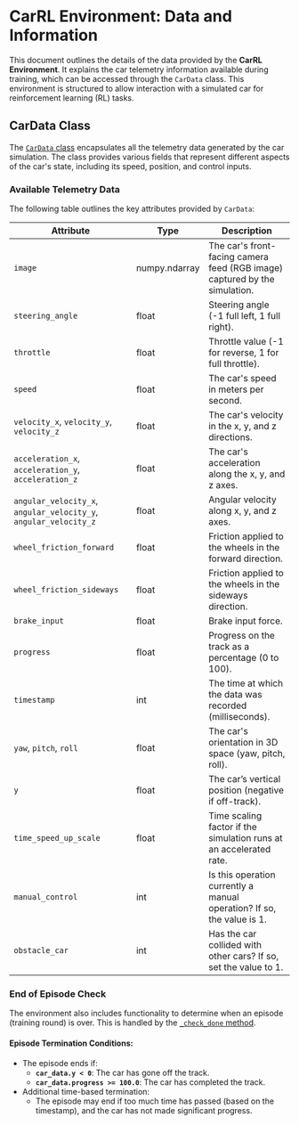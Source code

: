 # CarRL Environment: Data and Information

This document outlines the details of the data provided by the **CarRL Environment**. It explains the car telemetry
information available during training, which can be accessed through the `CarData` class. This environment is structured
to allow interaction with a simulated car for reinforcement learning (RL) tasks.

## CarData Class

The [`CarData` class](https://github.com/Bacon9629/PyAutoDriveRL-Env/blob/56a61a6de107c3a277f84513ea8b9f1a29afc903/CarDataService.py#L16) encapsulates all the telemetry data generated by the car simulation. The class
provides various fields that represent different aspects of the car's state, including its speed, position, and control
inputs.

### Available Telemetry Data

The following table outlines the key attributes provided by `CarData`:

| Attribute                                                        | Type          | Description                                                                |
|------------------------------------------------------------------|---------------|----------------------------------------------------------------------------|
| `image`                                                          | numpy.ndarray | The car's front-facing camera feed (RGB image) captured by the simulation. |
| `steering_angle`                                                 | float         | Steering angle (-1 full left, 1 full right).                               |
| `throttle`                                                       | float         | Throttle value (-1 for reverse, 1 for full throttle).                      |
| `speed`                                                          | float         | The car's speed in meters per second.                                      |
| `velocity_x`, `velocity_y`, `velocity_z`                         | float         | The car's velocity in the x, y, and z directions.                          |
| `acceleration_x`, `acceleration_y`, `acceleration_z`             | float         | The car's acceleration along the x, y, and z axes.                         |
| `angular_velocity_x`, `angular_velocity_y`, `angular_velocity_z` | float         | Angular velocity along x, y, and z axes.                                   |
| `wheel_friction_forward`                                         | float         | Friction applied to the wheels in the forward direction.                   |
| `wheel_friction_sideways`                                        | float         | Friction applied to the wheels in the sideways direction.                  |
| `brake_input`                                                    | float         | Brake input force.                                                         |
| `progress`                                                       | float         | Progress on the track as a percentage (0 to 100).                          |
| `timestamp`                                                      | int           | The time at which the data was recorded (milliseconds).                    |
| `yaw`, `pitch`, `roll`                                           | float         | The car's orientation in 3D space (yaw, pitch, roll).                      |
| `y`                                                              | float         | The car’s vertical position (negative if off-track).                       |
| `time_speed_up_scale`                                            | float         | Time scaling factor if the simulation runs at an accelerated rate.         |
| `manual_control`                                                 | int           | Is this operation currently a manual operation? If so, the value is 1.     |
| `obstacle_car`                                                   | int           | Has the car collided with other cars? If so, set the value to 1.           |

### End of Episode Check

The environment also includes functionality to determine when an episode (training round) is over. This is handled by
the [`_check_done` method](https://github.com/Bacon9629/PyAutoDriveRL-Env/blob/f29dae020be0b74792a3dc872e9a5c065b2a09be/CarRLEnvironment.py#L151).

#### Episode Termination Conditions:

- The episode ends if:
    - **`car_data.y < 0`**: The car has gone off the track.
    - **`car_data.progress >= 100.0`**: The car has completed the track.
- Additional time-based termination:
    - The episode may end if too much time has passed (based on the timestamp), and the car has not made significant
      progress.
